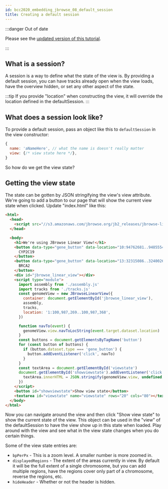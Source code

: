 ```yaml
---
id: bcc2020_embedding_jbrowse_08_default_session
title: Creating a default session
---
```


:::danger Out of date

Please see the
[updated version of this tutorial](/docs/tutorials/embed_linear_genome_view/01_introduction).

:::

## What is a session?

A session is a way to define what the state of the view is. By providing a
default session, you can have tracks already open when the view loads, have
the overview hidden, or set any other aspect of the state.

:::tip
If you provide "location" when constructing the view, it will override the
location defined in the defaultSession.
:::

## What does a session look like?

To provide a default session, pass an object like this to `defaultSession` in
the view constructor:

```javascript
{
  name: 'aNameHere', // what the name is doesn't really matter
  view: {/* view state here */},
}
```

So how do we get the view state?

## Getting the view state

The state can be gotten by JSON stringifying the view's view attribute. We're
going to add a button to our page that will show the current view state when
clicked. Update "index.html" like this:

```html {34-37,39-40} title="index.html"
<html>
  <head>
    <script src="//s3.amazonaws.com/jbrowse.org/jb2_releases/jbrowse-linear-view/jbrowse-linear-view@v0.0.1-beta.0/umd/jbrowse-linear-view.js"></script>
  </head>

  <body>
    <h1>We're using JBrowse Linear View!</h1>
    <button data-type="gene_button" data-location="10:94762681..94855547">
      CYP2C19
    </button>
    <button data-type="gene_button" data-location="13:32315086..32400266">
      BRCA2
    </button>
    <div id="jbrowse_linear_view"></div>
    <script type="module">
      import assembly from './assembly.js'
      import tracks from './tracks.js'
      const genomeView = new JBrowseLinearView({
        container: document.getElementById('jbrowse_linear_view'),
        assembly,
        tracks,
        location: '1:100,987,269..100,987,368',
      })

      function navTo(event) {
        genomeView.view.navToLocString(event.target.dataset.location)
      }
      const buttons = document.getElementsByTagName('button')
      for (const button of buttons) {
        if (button.dataset.type === 'gene_button') {
          button.addEventListener('click', navTo)
        }
      }
      const textArea = document.getElementById('viewstate')
      document.getElementById('showviewstate').addEventListener('click', () => {
        textArea.innerHTML = JSON.stringify(genomeView.view, undefined, 2)
      })
    </script>
    <button id="showviewstate">Show view state</button>
    <textarea id="viewstate" name="viewstate" rows="20" cols="80"></textarea>
  </body>
</html>
```

Now you can navigate around the view and then click "Show view state" to show
the current state of the view. This object can be used in the "view" of the
defaultSession to have the view show up in this state when loaded. Play around
with the view and see what in the view state changes when you do certain things.

Some of the view state entries are:

- `bpPerPx` - This is a zoom level. A smaller number is more zoomed in.
- `displayedRegions` - The extent of the areas currently in view. By default
  it will be the full extent of a single chromosome, but you can add multiple
  regions, have the regions cover only part of a chromosome, reverse the regions,
  etc.
- `hideHeader` - Whether or not the header is hidden.
